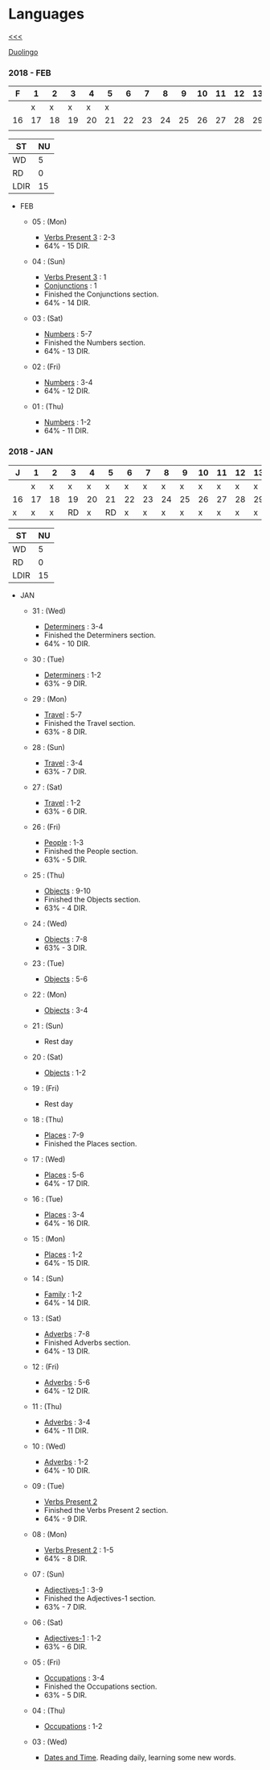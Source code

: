 
Languages
======

[<<<](https://github.com/ttltrk/0con/blob/master/README.MD)

[Duolingo](https://github.com/ttltrk/ELSE/blob/master/LAN/ENG/DUO.MD)

### 2018 - FEB

|F | 1| 2| 3| 4| 5| 6| 7| 8| 9|10|11|12|13|14|15|
|--|--|--|--|--|--|--|--|--|--|--|--|--|--|--|--|
|  | x| x| x| x| x|  |  |  |  |  |  |  |  |  |  | 
|16|17|18|19|20|21|22|23|24|25|26|27|28|29|30|31|
|  |  |  |  |  |  |  |  |  |  |  |  |  |  |  |  |

|ST|NU|
|--|--|
|WD|5 |
|RD|0 |
|LDIR|15|

* FEB

  * 05 : (Mon)
    
      + [Verbs Present 3](https://www.duolingo.com/skill/en/Verbs%3A-Present-3) : 2-3
      + 64% - 15 DIR.

  * 04 : (Sun)
    
      + [Verbs Present 3](https://www.duolingo.com/skill/en/Verbs%3A-Present-3) : 1
      + [Conjunctions](https://www.duolingo.com/skill/en/Conjunctions) : 1
      + Finished the Conjunctions section. 
      + 64% - 14 DIR.
  
  * 03 : (Sat)
    
      + [Numbers](https://www.duolingo.com/skill/en/Numbers) : 5-7
      + Finished the Numbers section. 
      + 64% - 13 DIR.

  * 02 : (Fri)
    
      + [Numbers](https://www.duolingo.com/skill/en/Numbers) : 3-4
      + 64% - 12 DIR.

  * 01 : (Thu)
    
      + [Numbers](https://www.duolingo.com/skill/en/Numbers) : 1-2
      + 64% - 11 DIR.
      
### 2018 - JAN

|J | 1| 2| 3| 4| 5| 6| 7| 8| 9|10|11|12|13|14|15|
|--|--|--|--|--|--|--|--|--|--|--|--|--|--|--|--|
|  | x| x| x|x |x |x |x |x |x |x |x |x |x |x |x | 
|16|17|18|19|20|21|22|23|24|25|26|27|28|29|30|31|
|x |x |x |RD|x |RD|x |x |x |x |x |x |x |x |x |x |

|ST|NU|
|--|--|
|WD|5 |
|RD|0 |
|LDIR|15|

* JAN

   * 31 : (Wed)
    
      + [Determiners](https://www.duolingo.com/skill/en/Determiners) : 3-4
      + Finished the Determiners section. 
      + 64% - 10 DIR.
  
   * 30 : (Tue)
    
      + [Determiners](https://www.duolingo.com/skill/en/Determiners) : 1-2
      + 63% - 9 DIR.
  
    * 29 : (Mon)
    
      + [Travel](https://www.duolingo.com/skill/en/Travel) : 5-7
      + Finished the Travel section. 
      + 63% - 8 DIR.
  
    * 28 : (Sun)
    
      + [Travel](https://www.duolingo.com/skill/en/Travel) : 3-4
      + 63% - 7 DIR.
  
    * 27 : (Sat)
    
      + [Travel](https://www.duolingo.com/skill/en/Travel) : 1-2
      + 63% - 6 DIR.
    
    * 26 : (Fri) 
    
      + [People](https://www.duolingo.com/skill/en/People) : 1-3 
      + Finished the People section. 
      + 63% - 5 DIR.
      
    * 25 : (Thu) 
    
      + [Objects](https://www.duolingo.com/skill/en/Objects) : 9-10
      + Finished the Objects section. 
      + 63% - 4 DIR.
      
    * 24 : (Wed) 
    
      + [Objects](https://www.duolingo.com/skill/en/Objects) : 7-8
      + 63% - 3 DIR.
      
    * 23 : (Tue) 
    
      + [Objects](https://www.duolingo.com/skill/en/Objects) : 5-6
      
    * 22 : (Mon) 
    
      + [Objects](https://www.duolingo.com/skill/en/Objects) : 3-4
      
    * 21 : (Sun)
    
      + Rest day
      
    * 20 : (Sat)
    
      + [Objects](https://www.duolingo.com/skill/en/Objects) : 1-2
      
    * 19 : (Fri)
    
      + Rest day
      
    * 18 : (Thu)
    
      + [Places](https://www.duolingo.com/skill/en/Places) : 7-9
      + Finished the Places section.
      
    * 17 : (Wed)
    
      + [Places](https://www.duolingo.com/skill/en/Places) : 5-6
      + 64% - 17 DIR.
      
    * 16 : (Tue)
      
      + [Places](https://www.duolingo.com/skill/en/Places) : 3-4
      + 64% - 16 DIR.
      
    * 15 : (Mon)
    
      + [Places](https://www.duolingo.com/skill/en/Places) : 1-2
      + 64% - 15 DIR.
      
    * 14 : (Sun)
    
      + [Family](https://www.duolingo.com/skill/en/Family) : 1-2
      + 64% - 14 DIR.
      
    * 13 : (Sat)
    
      + [Adverbs](https://www.duolingo.com/skill/en/Adverbs) : 7-8
      + Finished Adverbs section. 
      + 64% - 13 DIR.
      
    * 12 : (Fri)
    
      + [Adverbs](https://www.duolingo.com/skill/en/Adverbs) : 5-6
      + 64% - 12 DIR.
      
    * 11 : (Thu)
    
      + [Adverbs](https://www.duolingo.com/skill/en/Adverbs) : 3-4
      + 64% - 11 DIR.
      
    * 10 : (Wed)
    
      + [Adverbs](https://www.duolingo.com/skill/en/Adverbs) : 1-2
      + 64% - 10 DIR.
      
    * 09 : (Tue)
    
      + [Verbs Present 2](https://www.duolingo.com/skill/en/Verbs%3A-Present-2)
      + Finished the Verbs Present 2 section.
      + 64% - 9 DIR.
    
    * 08 : (Mon)
    
      + [Verbs Present 2](https://www.duolingo.com/skill/en/Verbs%3A-Present-2) : 1-5
      + 64% - 8 DIR.
    
    * 07 : (Sun)
    
      + [Adjectives-1](https://www.duolingo.com/skill/en/Adjectives-1) : 3-9 
      + Finished the Adjectives-1 section. 
      + 63% - 7 DIR.
    
    * 06 : (Sat)
    
      + [Adjectives-1](https://www.duolingo.com/skill/en/Adjectives-1) : 1-2
      + 63% - 6 DIR.
    
    * 05 : (Fri)
    
      + [Occupations](https://www.duolingo.com/skill/en/Occupations) : 3-4
      + Finished the Occupations section. 
      + 63% - 5 DIR.
    
    * 04 : (Thu)
    
      + [Occupations](https://www.duolingo.com/skill/en/Occupations) : 1-2
    
    * 03 : (Wed)  
    
      + [Dates and Time](https://www.duolingo.com/skill/en/Dates-and-Time). Reading daily,   learning some new words.
